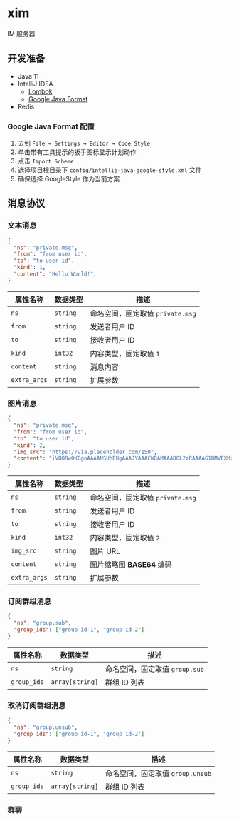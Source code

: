 # xim
IM 服务器

## 开发准备
- Java 11
- IntelliJ IDEA
    - [Lombok](https://plugins.jetbrains.com/plugin/6317-lombok)
    - [Google Java Format](https://plugins.jetbrains.com/plugin/8527-google-java-format)
- Redis

### Google Java Format 配置
1. 去到 `File → Settings → Editor → Code Style`
2. 单击带有工具提示的扳手图标显示计划动作
3. 点击 `Import Scheme`
4. 选择项目根目录下 `config/intellij-java-google-style.xml` 文件
5. 确保选择 GoogleStyle 作为当前方案

## 消息协议
### 文本消息
```json
{
  "ns": "private.msg",
  "from": "from user id",
  "to": "to user id",
  "kind": 1,
  "content": "Hello World!",
}
```

| 属性名称 | 数据类型 | 描述 |
| --- | --- | --- |
| `ns` | `string` | 命名空间，固定取值 `private.msg` |
| `from` | `string` | 发送者用户 ID |
| `to` | `string` |接收者用户 ID |
| `kind` | `int32` | 内容类型，固定取值 `1` |
| `content` | `string` | 消息内容 |
| `extra_args` | `string` | 扩展参数 |

### 图片消息
```json
{
  "ns": "private.msg",
  "from": "from user id",
  "to": "to user id",
  "kind": 2,
  "img_src": "https://via.placeholder.com/150",
  "content": "iVBORw0KGgoAAAANSUhEUgAAAJYAAACWBAMAAADOL2zRAAAAG1BMVEXMzMyWlpaqqqq3t7fFxcW+vr6xsbGjo6OcnJyLKnDGAAAACXBIWXMAAA7EAAAOxAGVKw4bAAABAElEQVRoge3SMW+DMBiE4YsxJqMJtHOTITPeOsLQnaodGImEUMZEkZhRUqn92f0MaTubtfeMh/QGHANEREREREREREREtIJJ0xbH299kp8l8FaGtLdTQ19HjofxZlJ0m1+eBKZcikd9PWtXC5DoDotRO04B9YOvFIXmXLy2jEbiqE6Df7DTleA5socLqvEFVxtJyrpZFWz/pHM2CVte0lS8g2eDe6prOyqPglhzROL+Xye4tmT4WvRcQ2/m81p+/rdguOi8Hc5L/8Qk4vhZzy08DduGt9eVQyP2qoTM1zi0/uf4hvBWf5c77e69Gf798y08L7j0RERERERERERH9P99ZpSVRivB/rgAAAABJRU5ErkJggg=="
}
```

| 属性名称 | 数据类型 | 描述 |
| --- | --- | --- |
| `ns` | `string` | 命名空间，固定取值 `private.msg` |
| `from` | `string` | 发送者用户 ID |
| `to` | `string` |接收者用户 ID |
| `kind` | `int32` | 内容类型，固定取值 `2` |
| `img_src` | `string` | 图片 URL |
| `content` | `string` | 图片缩略图 **BASE64** 编码 |
| `extra_args` | `string` | 扩展参数 |

### 订阅群组消息
```json
{
  "ns": "group.sub",
  "group_ids": ["group id-1", "group id-2"]
}
```

| 属性名称 | 数据类型 | 描述 |
| --- | --- | --- |
| `ns` | `string` | 命名空间，固定取值 `group.sub` |
| `group_ids` | `array[string]` | 群组 ID 列表 |

### 取消订阅群组消息
```json
{
  "ns": "group.unsub",
  "group_ids": ["group id-1", "group id-2"]
}
```

| 属性名称 | 数据类型 | 描述 |
| --- | --- | --- |
| `ns` | `string` | 命名空间，固定取值 `group.unsub` |
| `group_ids` | `array[string]` | 群组 ID 列表 |

### 群聊